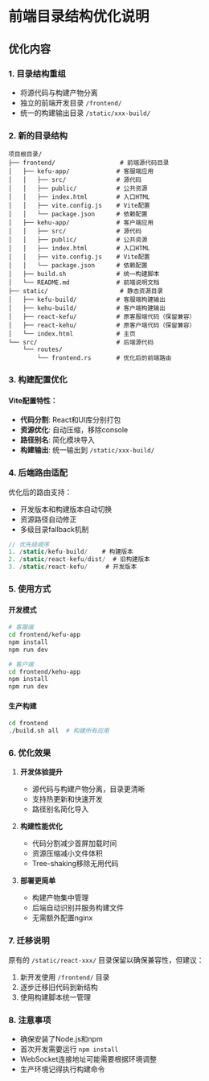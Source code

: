 # 前端目录结构优化说明

## 优化内容

### 1. 目录结构重组
- 将源代码与构建产物分离
- 独立的前端开发目录 `/frontend/`
- 统一的构建输出目录 `/static/xxx-build/`

### 2. 新的目录结构

```
项目根目录/
├── frontend/                  # 前端源代码目录
│   ├── kefu-app/             # 客服端应用
│   │   ├── src/              # 源代码
│   │   ├── public/           # 公共资源
│   │   ├── index.html        # 入口HTML
│   │   ├── vite.config.js    # Vite配置
│   │   └── package.json      # 依赖配置
│   ├── kehu-app/             # 客户端应用
│   │   ├── src/              # 源代码
│   │   ├── public/           # 公共资源
│   │   ├── index.html        # 入口HTML
│   │   ├── vite.config.js    # Vite配置
│   │   └── package.json      # 依赖配置
│   ├── build.sh              # 统一构建脚本
│   └── README.md             # 前端说明文档
├── static/                    # 静态资源目录
│   ├── kefu-build/           # 客服端构建输出
│   ├── kehu-build/           # 客户端构建输出
│   ├── react-kefu/           # 原客服端代码（保留兼容）
│   ├── react-kehu/           # 原客户端代码（保留兼容）
│   └── index.html            # 主页
└── src/                      # 后端源代码
    └── routes/
        └── frontend.rs       # 优化后的前端路由
```

### 3. 构建配置优化

#### Vite配置特性：
- **代码分割**: React和UI库分别打包
- **资源优化**: 自动压缩，移除console
- **路径别名**: 简化模块导入
- **构建输出**: 统一输出到 `/static/xxx-build/`

### 4. 后端路由适配

优化后的路由支持：
- 开发版本和构建版本自动切换
- 资源路径自动修正
- 多级目录fallback机制

```rust
// 优先级顺序
1. /static/kefu-build/    # 构建版本
2. /static/react-kefu/dist/  # 旧构建版本
3. /static/react-kefu/     # 开发版本
```

### 5. 使用方式

#### 开发模式
```bash
# 客服端
cd frontend/kefu-app
npm install
npm run dev

# 客户端
cd frontend/kehu-app
npm install
npm run dev
```

#### 生产构建
```bash
cd frontend
./build.sh all  # 构建所有应用
```

### 6. 优化效果

1. **开发体验提升**
   - 源代码与构建产物分离，目录更清晰
   - 支持热更新和快速开发
   - 路径别名简化导入

2. **构建性能优化**
   - 代码分割减少首屏加载时间
   - 资源压缩减小文件体积
   - Tree-shaking移除无用代码

3. **部署更简单**
   - 构建产物集中管理
   - 后端自动识别并服务构建文件
   - 无需额外配置nginx

### 7. 迁移说明

原有的 `/static/react-xxx/` 目录保留以确保兼容性，但建议：
1. 新开发使用 `/frontend/` 目录
2. 逐步迁移旧代码到新结构
3. 使用构建脚本统一管理

### 8. 注意事项

- 确保安装了Node.js和npm
- 首次开发需要运行 `npm install`
- WebSocket连接地址可能需要根据环境调整
- 生产环境记得执行构建命令
